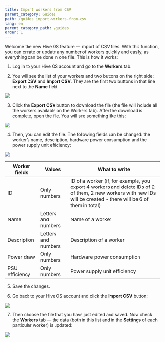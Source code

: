 ```yaml
---
title: Import workers from CSV
parent_category: Guides
path: /guides_import-workers-from-csv
lang: en
parent_category_path: /guides
order: 1
---
```


Welcome the new Hive OS feature — import of CSV files. With this function, you can create or update any number of workers quickly and easily, as everything can be done in one file. This is how it works:

1. Log in to your Hive OS account and go to the **Workers** tab.

2. You will see the list of your workers and two buttons on the right side: **Export CSV** and **Import CSV**. They are the first two buttons in that line next to the **Name** field.

<img
  src="https://lbd.hiveos.farm/kbase/images/importCSV/workers1.png" />

3. Click the **Export CSV** button to download the file (the file will include all the workers available on the Workers tab). After the download is complete, open the file. You will see something like this:

<img src="https://lbd.hiveos.farm/kbase/images/importCSV/workers3.png" />

4. Then, you can edit the file. The following fields can be changed: the worker’s name, description, hardware power consumption and the power supply unit efficiency:

<img src="https://lbd.hiveos.farm/kbase/images/importCSV/workers4.png" />

| Worker fields  | Values              | What to write                                            |
|----------------|---------------------|----------------------------------------------------------|
| ID             | Only numbers        | ID of a worker (if, for example, you export 4 workers and delete IDs of 2 of them, 2 new workers with new IDs will be created - there will be 6 of them in total) |
| Name           | Letters and numbers | Name of a worker                                         |
| Description    | Letters and numbers | Description of a worker                                  |
| Power draw     | Only numbers        | Hardware power consumption                               |
| PSU efficiency | Only numbers        | Power supply unit efficiency                             |

5. Save the changes.

6. Go back to your Hive OS account and click the **Import CSV** button:

<img src="https://lbd.hiveos.farm/kbase/images/importCSV/workers2.png" />

7. Then choose the file that you have just edited and saved. Now check the **Workers** tab — the data (both in this list and in the **Settings** of each particular worker) is updated:

<img src="https://lbd.hiveos.farm/kbase/images/importCSV/workers5.png" />
